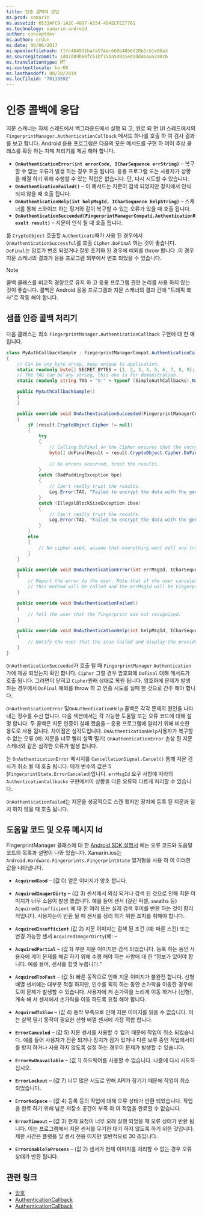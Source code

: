 ```yaml
---
title: 인증 콜백에 응답
ms.prod: xamarin
ms.assetid: 6533AFC9-1A1C-4897-A154-4D4ECFE27761
ms.technology: xamarin-android
author: conceptdev
ms.author: crdun
ms.date: 06/06/2017
ms.openlocfilehash: f1fc484931ba7a574ac660b4856f20b1cb1e08a3
ms.sourcegitcommit: 1dd7d09b60fcb1bf15ba54831ed3dd46aa5240cb
ms.translationtype: MT
ms.contentlocale: ko-KR
ms.lasthandoff: 08/28/2019
ms.locfileid: "70119592"
---
```

# <a name="responding-to-authentication-callbacks"></a>인증 콜백에 응답

지문 스캐너는 자체 스레드에서 백그라운드에서 실행 되 고, 완료 되 면 UI 스레드에서의 `FingerprintManager.AuthenticationCallback` 메서드 하나를 호출 하 여 검사 결과를 보고 합니다. Android 응용 프로그램은 다음의 모든 메서드를 구현 하 여이 추상 클래스를 확장 하는 자체 처리기를 제공 해야 합니다.

- **`OnAuthenticationError(int errorCode, ICharSequence errString)`** &ndash; 복구할 수 없는 오류가 발생 하는 경우 호출 됩니다. 응용 프로그램 또는 사용자가 상황을 해결 하기 위해 수행할 수 있는 작업은 없습니다. 단, 다시 시도할 수 있습니다.
- **`OnAuthenticationFailed()`** &ndash; 이 메서드는 지문이 검색 되었지만 장치에서 인식 되지 않을 때 호출 됩니다.
- **`OnAuthenticationHelp(int helpMsgId, ICharSequence helpString)`** &ndash; 스캐너를 통해 스와이프 하는 핑거와 같이 복구할 수 있는 오류가 있을 때 호출 됩니다.
- **`OnAuthenticationSucceeded(FingerprintManagerCompati.AuthenticationResult result)`** &ndash; 지문이 인식 될 때 호출 됩니다.

를 `CryptoObject` 호출할 `Authenticate`때가 사용 된 경우에서 `OnAuthenticationSuccessful`를 호출 `Cipher.DoFinal` 하는 것이 좋습니다.
`DoFinal`는 암호가 변조 되었거나 잘못 초기화 된 경우에 예외를 throw 합니다 .이 경우 지문 스캐너의 결과가 응용 프로그램 외부에서 변조 되었을 수 있습니다.


> [!NOTE]
> 콜백 클래스를 비교적 경량으로 유지 하 고 응용 프로그램 관련 논리를 사용 하지 않는 것이 좋습니다. 콜백은 Android 응용 프로그램과 지문 스캐너의 결과 간에 "트래픽 복사"로 작동 해야 합니다.

## <a name="a-sample-authentication-callback-handler"></a>샘플 인증 콜백 처리기

다음 클래스는 최소 `FingerprintManager.AuthenticationCallback` 구현에 대 한 예입니다. 

```csharp
class MyAuthCallbackSample : FingerprintManagerCompat.AuthenticationCallback
{
    // Can be any byte array, keep unique to application.
    static readonly byte[] SECRET_BYTES = {1, 2, 3, 4, 5, 6, 7, 8, 9};
    // The TAG can be any string, this one is for demonstration.
    static readonly string TAG = "X:" + typeof (SimpleAuthCallbacks).Name;

    public MyAuthCallbackSample()
    {
    }

    public override void OnAuthenticationSucceeded(FingerprintManagerCompat.AuthenticationResult result)
    {
        if (result.CryptoObject.Cipher != null) 
        {
            try
            {
                // Calling DoFinal on the Cipher ensures that the encryption worked.
                byte[] doFinalResult = result.CryptoObject.Cipher.DoFinal(SECRET_BYTES);
    
                // No errors occurred, trust the results.              
            }
            catch (BadPaddingException bpe)
            {
                // Can't really trust the results.
                Log.Error(TAG, "Failed to encrypt the data with the generated key." + bpe);
            }
            catch (IllegalBlockSizeException ibse)
            {
                // Can't really trust the results.
                Log.Error(TAG, "Failed to encrypt the data with the generated key." + ibse);
            }
        }
        else
        {
            // No cipher used, assume that everything went well and trust the results.
        }
    }

    public override void OnAuthenticationError(int errMsgId, ICharSequence errString)
    {
        // Report the error to the user. Note that if the user canceled the scan,
        // this method will be called and the errMsgId will be FingerprintState.ErrorCanceled.
    }

    public override void OnAuthenticationFailed()
    {
        // Tell the user that the fingerprint was not recognized.
    }

    public override void OnAuthenticationHelp(int helpMsgId, ICharSequence helpString)
    {
        // Notify the user that the scan failed and display the provided hint.
    }
}
```

`OnAuthenticationSucceeded`가 호출 될 때 `FingerprintManager` `Authentication` 가에 제공 되었는지 확인 합니다. `Cipher` 그럴 경우 암호화에 `DoFinal` 대해 메서드가 호출 됩니다. 그러면이 닫히고 `Cipher`원래 상태로 복원 됩니다. 암호화에 문제가 발생 하는 경우에서 `DoFinal` 예외를 throw 하 고 인증 시도를 실패 한 것으로 간주 해야 합니다.

`OnAuthenticationError` 및`OnAuthenticationHelp` 콜백은 각각 문제의 원인을 나타내는 정수를 수신 합니다. 다음 섹션에서는 각 가능한 도움말 또는 오류 코드에 대해 설명 합니다. 두 콜백은 지문 인증이 실패 했음을 &ndash; 응용 프로그램에 알리기 위해 비슷한 용도로 사용 됩니다. 차이점은 심각도입니다. `OnAuthenticationHelp`사용자가 복구할 수 없는 오류 (예: 지문을 너무 빨리 살짝 밀기) `OnAuthenticationError` 손상 된 지문 스캐너와 같은 심각한 오류가 발생 합니다.

는 `OnAuthenticationError` 메시지를 `CancellationSignal.Cancel()` 통해 지문 검사가 취소 될 때 호출 됩니다. 매개 변수의 값은 5 (`FingerprintState.ErrorCanceled`)입니다. `errMsgId` 요구 사항에 따라의 `AuthenticationCallbacks` 구현에서이 상황을 다른 오류와 다르게 처리할 수 있습니다. 

`OnAuthenticationFailed`는 지문을 성공적으로 스캔 했지만 장치에 등록 된 지문과 일치 하지 않을 때 호출 됩니다. 

## <a name="help-codes-and-error-message-ids"></a>도움말 코드 및 오류 메시지 Id 

FingerprintManager 클래스에 대 한 [Android SDK 설명서](https://developer.android.com/reference/android/hardware/fingerprint/FingerprintManager.html#FINGERPRINT_ACQUIRED_GOOD) 에는 오류 코드와 도움말 코드의 목록과 설명이 나와 있습니다. Xamarin.ios는 `Android.Hardware.Fingerprints.FingerprintState` 열거형을 사용 하 여 이러한 값을 나타냅니다.


- **`AcquiredGood`** &ndash; (값 0) 얻은 이미지가 양호 합니다.


- **`AcquiredImagerDirty`** &ndash; (값 3) 센서에서 의심 되거나 검색 된 것으로 인해 지문 이미지가 너무 소음이 발생 했습니다. 예를 들어 센서 (걸린 픽셀, swaths 등) `AcquiredInsufficient` 에 대 한 여러 또는 실제 검색 후이를 반환 하는 것이 합리적입니다. 사용자는이 반환 될 때 센서를 정리 하기 위한 조치를 취해야 합니다.


- **`AcquiredInsufficient`** (값 2) 지문 이미지는 검색 된 조건 (예: 마른 스킨) 또는 변경 가능한 센서 `AcquiredImagerDirty`(예: &ndash;



- **`AcquiredPartial`** &ndash; (값 1) 부분 지문 이미지만 검색 되었습니다. 등록 하는 동안 사용자에 게이 문제를 해결 하기 위해 수행 해야 하는 사항에 대 한 &ldquo;정보가 있어야 합니다. 예를 들어, 센서를 힘껏 누릅니다.&rdquo;



- **`AcquiredTooFast`** &ndash; (값 5) 빠른 동작으로 인해 지문 이미지가 불완전 합니다. 선형 배열 센서에는 대부분 적절 하지만, 인수를 획득 하는 동안 손가락을 이동한 경우에도이 문제가 발생할 수 있습니다. 사용자에 게 손가락을 느리게 이동 하거나 (선형), 계속 해 서 센서에서 손가락을 이동 하도록 요청 해야 합니다.




- **`AcquiredToSlow`** &ndash; (값 4) 동작 부족으로 인해 지문 이미지를 읽을 수 없습니다. 이는 살짝 밀기 동작이 필요한 선형 배열 센서에 가장 적합 합니다.



- **`ErrorCanceled`** &ndash; (값 5) 지문 센서를 사용할 수 없기 때문에 작업이 취소 되었습니다. 예를 들어 사용자가 전환 되거나 장치가 잠겨 있거나 다른 보류 중인 작업에서이를 방지 하거나 사용 하지 않도록 설정 하는 경우이 문제가 발생할 수 있습니다.



- **`ErrorHwUnavailable`** &ndash; (값 1) 하드웨어를 사용할 수 없습니다. 나중에 다시 시도하십시오.




- **`ErrorLockout`** &ndash; (값 7) 너무 많은 시도로 인해 API가 잠기기 때문에 작업이 취소 되었습니다.




- **`ErrorNoSpace`** &ndash; (값 4) 등록 등의 작업에 대해 오류 상태가 반환 되었습니다. 작업을 완료 하기 위해 남은 저장소 공간이 부족 하 여 작업을 완료할 수 없습니다.



- **`ErrorTimeout`** &ndash; (값 3) 현재 요청이 너무 오래 실행 되었을 때 오류 상태가 반환 됩니다. 이는 프로그램에서 지문 센서를 무기한 대기 하지 않도록 하기 위한 것입니다. 제한 시간은 플랫폼 및 센서 전용 이지만 일반적으로 30 초입니다.



- **`ErrorUnableToProcess`** &ndash; (값 2) 센서가 현재 이미지를 처리할 수 없는 경우 오류 상태가 반환 됩니다.



## <a name="related-links"></a>관련 링크

- [암호](https://docs.oracle.com/javase/7/docs/api/javax/crypto/Cipher.html)
- [AuthenticationCallback](https://developer.android.com/reference/android/hardware/fingerprint/FingerprintManager.AuthenticationCallback.html)
- [AuthenticationCallback](https://developer.android.com/reference/android/support/v4/hardware/fingerprint/FingerprintManagerCompat.AuthenticationCallback.html)
